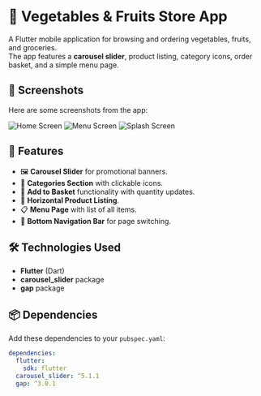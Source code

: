 # 🥦 Vegetables & Fruits Store App

A Flutter mobile application for browsing and ordering vegetables, fruits, and groceries.  
The app features a **carousel slider**, product listing, category icons, order basket, and a simple menu page.  

## 📸 Screenshots
Here are some screenshots from the app:

![Home Screen](screenshots/home.png)
![Menu Screen](screenshots/Menum.png)
![Splash Screen](screenshots/Splash.png)

## 🚀 Features
- 🖼 **Carousel Slider** for promotional banners.
- 📂 **Categories Section** with clickable icons.
- 🛒 **Add to Basket** functionality with quantity updates.
- 📜 **Horizontal Product Listing**.
- 📋 **Menu Page** with list of all items.
- 🧭 **Bottom Navigation Bar** for page switching.

## 🛠 Technologies Used
- **Flutter** (Dart)
- **carousel_slider** package
- **gap** package

## 📦 Dependencies
Add these dependencies to your `pubspec.yaml`:
```yaml
dependencies:
  flutter:
    sdk: flutter
  carousel_slider: ^5.1.1
  gap: ^3.0.1
